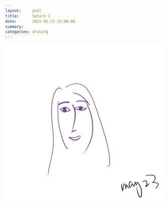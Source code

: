 ```yaml
---
layout:     post
title:      Saturn 1
date:       2015-05-23 23:08:08
summary:    
categories: drawing
---
```

![Saturn 1](/images/diary/Saturn-1.png "Saturn the girl.")